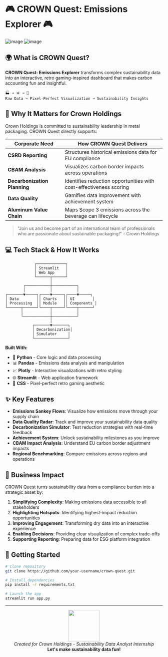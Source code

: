 # 🎮 CROWN Quest: Emissions Explorer 🎮

![image](https://github.com/user-attachments/assets/79697042-0fe2-4cdd-86ca-7cfbea993da7)
![image](https://github.com/user-attachments/assets/7c5132e5-bb1a-48c2-8235-d5bec2534894)


## 🌍 What is CROWN Quest?

**CROWN Quest: Emissions Explorer** transforms complex sustainability data into an interactive, retro gaming-inspired dashboard that makes carbon accounting fun and insightful.

```
🏭 → 📊 → 🌱
Raw Data → Pixel-Perfect Visualization → Sustainability Insights
```

## 🚀 Why It Matters for Crown Holdings

Crown Holdings is committed to sustainability leadership in metal packaging. CROWN Quest directly supports:

| Corporate Need | How CROWN Quest Delivers |
|----------------|--------------------------|
| **CSRD Reporting** | Structures historical emissions data for EU compliance |
| **CBAM Analysis** | Visualizes carbon border impacts across operations |
| **Decarbonization Planning** | Identifies reduction opportunities with cost-effectiveness scoring |
| **Data Quality** | Gamifies data improvement with achievement system |
| **Aluminum Value Chain** | Maps Scope 3 emissions across the beverage can lifecycle |

> "Join us and become part of an international team of professionals who are passionate about sustainable packaging!" - Crown Holdings

## 💻 Tech Stack & How It Works

```
             ┌─────────────┐
             │ Streamlit   │
             │ Web App     │
             └──────┬──────┘
                    │
        ┌───────────┼───────────┐
        │           │           │
┌───────▼─────┐┌────▼─────┐┌────▼─────┐
│ Data        ││ Charts   ││ UI        │
│ Processing  ││ Module   ││ Components │
└──────┬──────┘└────┬─────┘└────┬──────┘
       │            │           │
       └────────────┼───────────┘
                    │
            ┌───────▼───────┐
            │ Decarbonization│
            │ Simulator     │
            └───────────────┘
```

**Built With:**
* 🔷 **Python** - Core logic and data processing
* 📊 **Pandas** - Emissions data analysis and manipulation
* 📈 **Plotly** - Interactive visualizations with retro styling
* 🌐 **Streamlit** - Web application framework
* 🎨 **CSS** - Pixel-perfect retro gaming aesthetic

## ✨ Key Features

* **Emissions Sankey Flows**: Visualize how emissions move through your supply chain
* **Data Quality Radar**: Track and improve your sustainability data quality
* **Decarbonization Simulator**: Test reduction strategies with real-time feedback
* **Achievement System**: Unlock sustainability milestones as you improve
* **CBAM Impact Analysis**: Understand EU carbon border adjustment impacts
* **Regional Benchmarking**: Compare emissions across regions and operations

## 🎯 Business Impact

CROWN Quest turns sustainability data from a compliance burden into a strategic asset by:

1. **Simplifying Complexity**: Making emissions data accessible to all stakeholders
2. **Highlighting Hotspots**: Identifying highest-impact reduction opportunities
3. **Improving Engagement**: Transforming dry data into an interactive experience
4. **Enabling Decisions**: Providing clear visualization of complex trade-offs
5. **Supporting Reporting**: Preparing data for ESG platform integration

## 🎲 Getting Started

```bash
# Clone repository
git clone https://github.com/your-username/crown-quest.git

# Install dependencies
pip install -r requirements.txt

# Launch the app
streamlit run app.py
```

---

<p align="center">
  <img src="https://i.imgur.com/placeholder-pixel-crown.jpg" width="100">
  <br>
  <i>Created for Crown Holdings - Sustainability Data Analyst Internship</i>
  <br>
  <b>Let's make sustainability data fun!</b>
</p>
